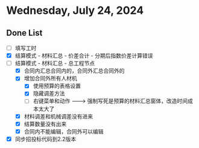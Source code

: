 # Wednesday, July 24, 2024

## Done List

- [ ] 填写工时
- [x] 结算模式 - 材料汇总 - 价差合计 - 分期后指数价差计算错误
- [ ] 结算模式 - 材料汇总 - 总工程节点
  - [x] 合同内汇总合同内的，合同外汇总合同外的
  - [x] 增加合同外所有人材机
    - [x] 使用预算的表格设置
    - [x] 隐藏调差方法
    - [ ] 右键菜单和动作 ---> 强制写死是预算的材料汇总窗体，改造时间成本太大了
  - [x] 材料调差和机械调差没有进来
  - [x] 结算数量没有出来
  - [x] 合同内不能编辑，合同外可以编辑
- [x] 同步招投标代码到2.2版本
